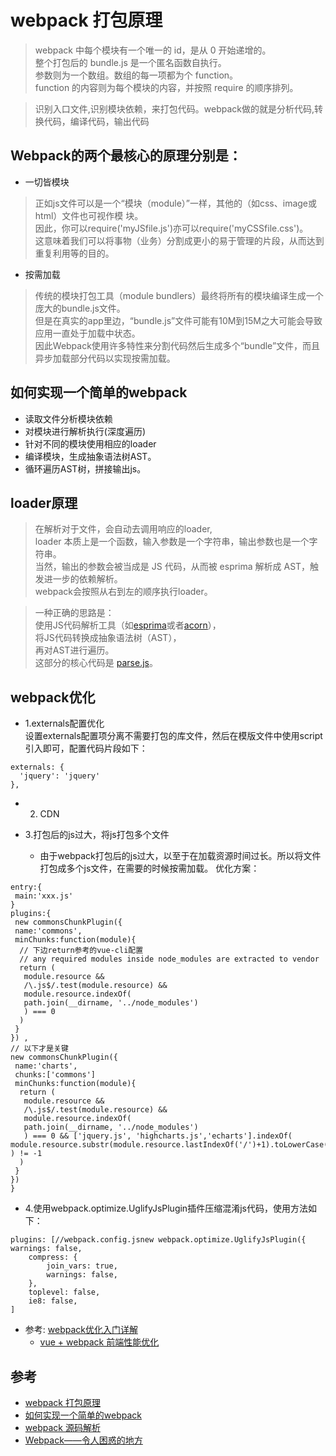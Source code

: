 # webpack 打包原理



>webpack 中每个模块有一个唯一的 id，是从 0 开始递增的。  
整个打包后的 bundle.js 是一个匿名函数自执行。  
参数则为一个数组。数组的每一项都为个 function。  
function 的内容则为每个模块的内容，并按照 require 的顺序排列。

>识别入口文件,识别模块依赖，来打包代码。webpack做的就是分析代码,转换代码，编译代码，输出代码

## Webpack的两个最核心的原理分别是：

- 一切皆模块
>正如js文件可以是一个“模块（module）”一样，其他的（如css、image或html）文件也可视作模 块。   
因此，你可以require('myJSfile.js')亦可以require('myCSSfile.css')。   
这意味着我们可以将事物（业务）分割成更小的易于管理的片段，从而达到重复利用等的目的。

- 按需加载
>传统的模块打包工具（module bundlers）最终将所有的模块编译生成一个庞大的bundle.js文件。  
但是在真实的app里边，“bundle.js”文件可能有10M到15M之大可能会导致应用一直处于加载中状态。  
因此Webpack使用许多特性来分割代码然后生成多个“bundle”文件，而且异步加载部分代码以实现按需加载。


## 如何实现一个简单的webpack
- 读取文件分析模块依赖
- 对模块进行解析执行(深度遍历)
- 针对不同的模块使用相应的loader
- 编译模块，生成抽象语法树AST。
- 循环遍历AST树，拼接输出js。


## loader原理
>在解析对于文件，会自动去调用响应的loader,  
loader 本质上是一个函数，输入参数是一个字符串，输出参数也是一个字符串。  
当然，输出的参数会被当成是 JS 代码，从而被 esprima 解析成 AST，触发进一步的依赖解析。  
webpack会按照从右到左的顺序执行loader。


>一种正确的思路是：  
使用JS代码解析工具（如[esprima](https://github.com/jquery/esprima)或者[acorn](https://github.com/ternjs/acorn)），  
将JS代码转换成抽象语法树（AST），  
再对AST进行遍历。  
这部分的核心代码是 [parse.js](https://github.com/youngwind/fake-webpack/blob/1bfcd0edf1/lib/parse.js)。

## webpack优化
- 1.externals配置优化  
设置externals配置项分离不需要打包的库文件，然后在模版文件中使用script引入即可，配置代码片段如下：
```
externals: {
  'jquery': 'jquery'
},
```
- 2. CDN

- 3.打包后的js过大，将js打包多个文件
  - 由于webpack打包后的js过大，以至于在加载资源时间过长。所以将文件打包成多个js文件，在需要的时候按需加载。
优化方案：
```
entry:{ 
 main:'xxx.js'
} 
plugins:{
 new commonsChunkPlugin({
 name:'commons',
 minChunks:function(module){
  // 下边return参考的vue-cli配置
  // any required modules inside node_modules are extracted to vendor
  return (
   module.resource &&
   /\.js$/.test(module.resource) &&
   module.resource.indexOf(
   path.join(__dirname, '../node_modules')
   ) === 0
  )
 }
}) ,
// 以下才是关键
new commonsChunkPlugin({
 name:'charts',
 chunks:['commons'] 
 minChunks:function(module){
  return (
   module.resource &&
   /\.js$/.test(module.resource) &&
   module.resource.indexOf(
   path.join(__dirname, '../node_modules')
   ) === 0 && ['jquery.js', 'highcharts.js','echarts'].indexOf( module.resource.substr(module.resource.lastIndexOf('/')+1).toLowerCase() ) != -1
  )
 }
}) 
}
```

- 4.使用webpack.optimize.UglifyJsPlugin插件压缩混淆js代码，使用方法如下：
```
plugins: [//webpack.config.jsnew webpack.optimize.UglifyJsPlugin({    warnings: false,
    compress: {
        join_vars: true,
        warnings: false,
    },
    toplevel: false,
    ie8: false,
]
```

- 参考: [webpack优化入门详解](https://juejin.im/post/5a869044f265da4e9c632f94)
  - [vue + webpack 前端性能优化](https://juejin.im/post/5bc5c106e51d450e7a253e1b)

##  参考
- [webpack 打包原理](https://www.jianshu.com/p/e24ed38d89fd)
- [如何实现一个简单的webpack](https://github.com/youngwind/blog/issues/99)
- [webpack 源码解析](https://lihuanghe.github.io/2016/05/30/webpack-source-analyse.html)
- [Webpack——令人困惑的地方](https://github.com/chemdemo/chemdemo.github.io/issues/13)

